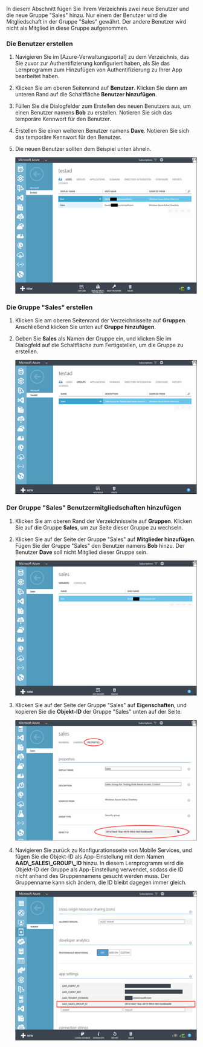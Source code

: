 In diesem Abschnitt fügen Sie Ihrem Verzeichnis zwei neue Benutzer und die neue Gruppe "Sales" hinzu. Nur einem der Benutzer wird die Mitgliedschaft in der Gruppe "Sales" gewährt. Der andere Benutzer wird nicht als Mitglied in diese Gruppe aufgenommen.

### Die Benutzer erstellen


1. Navigieren Sie im [Azure-Verwaltungsportal] zu dem Verzeichnis, das Sie zuvor zur Authentifizierung konfiguriert haben, als Sie das Lernprogramm zum Hinzufügen von Authentifizierung zu Ihrer App bearbeitet haben.
2. Klicken Sie am oberen Seitenrand auf **Benutzer**. Klicken Sie dann am unteren Rand auf die Schaltfläche **Benutzer hinzufügen**. 
3. Füllen Sie die Dialogfelder zum Erstellen des neuen Benutzers aus, um einen Benutzer namens **Bob** zu erstellen. Notieren Sie sich das temporäre Kennwort für den Benutzer. 
4. Erstellen Sie einen weiteren Benutzer namens **Dave**. Notieren Sie sich das temporäre Kennwort für den Benutzer.
5. Die neuen Benutzer sollten dem Beispiel unten ähneln.

    ![](./media/mobile-services-aad-rbac-create-sales-group/users.png)


### Die Gruppe "Sales" erstellen


1. Klicken Sie am oberen Seitenrand der Verzeichnisseite auf **Gruppen**. Anschließend klicken Sie unten auf **Gruppe hinzufügen**. 
2. Geben Sie **Sales** als Namen der Gruppe ein, und klicken Sie im Dialogfeld auf die Schaltfläche zum Fertigstellen, um die Gruppe zu erstellen. 

    ![](./media/mobile-services-aad-rbac-create-sales-group/sales-group.png)

### Der Gruppe "Sales" Benutzermitgliedschaften hinzufügen


1. Klicken Sie am oberen Rand der Verzeichnisseite auf **Gruppen**. Klicken Sie auf die Gruppe **Sales**, um zur Seite dieser Gruppe zu wechseln. 
2. Klicken Sie auf der Seite der Gruppe "Sales" auf **Mitglieder hinzufügen**. Fügen Sie der Gruppe "Sales" den Benutzer namens **Bob** hinzu. Der Benutzer **Dave** soll nicht Mitglied dieser Gruppe sein.

    ![](./media/mobile-services-aad-rbac-create-sales-group/group-membership.png)

3. Klicken Sie auf der Seite der Gruppe "Sales" auf **Eigenschaften**, und kopieren Sie die **Objekt-ID** der Gruppe "Sales" unten auf der Seite.

   
    ![](./media/mobile-services-aad-rbac-create-sales-group/sales-group-id.png)

4. Navigieren Sie zurück zu Konfigurationsseite von Mobile Services, und fügen Sie die Objekt-ID als App-Einstellung mit dem Namen **AAD\\_SALES\\_GROUP\\_ID** hinzu. In diesem Lernprogramm wird die Objekt-ID der Gruppe als App-Einstellung verwendet, sodass die ID nicht anhand des Gruppennamens gesucht werden muss. Der Gruppenname kann sich ändern, die ID bleibt dagegen immer gleich.

    ![](./media/mobile-services-aad-rbac-create-sales-group/sales-group-id-app-setting.png)

<!---HONumber=Oct15_HO3-->